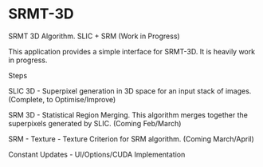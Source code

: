 # SRMT-3D
 SRMT 3D Algorithm. SLIC + SRM (Work in Progress)

This application provides a simple interface for SRMT-3D. It is heavily work in progress.

Steps

SLIC 3D - Superpixel generation in 3D space for an input stack of images. (Complete, to Optimise/Improve)

SRM 3D - Statistical Region Merging. This algorithm merges together the superpixels generated by SLIC. (Coming Feb/March)

SRM - Texture - Texture Criterion for SRM algorithm. (Coming March/April)

Constant Updates - UI/Options/CUDA Implementation
